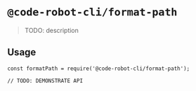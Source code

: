 # `@code-robot-cli/format-path`

> TODO: description

## Usage

```
const formatPath = require('@code-robot-cli/format-path');

// TODO: DEMONSTRATE API
```
